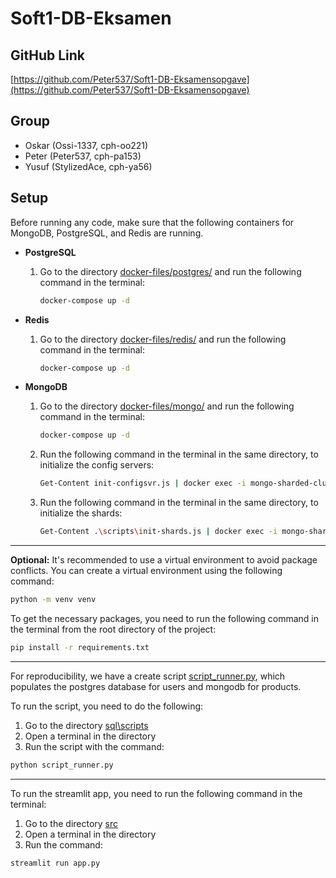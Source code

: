 # Soft1-DB-Eksamen

## GitHub Link

[https://github.com/Peter537/Soft1-DB-Eksamensopgave](https://github.com/Peter537/Soft1-DB-Eksamensopgave)

## Group

- Oskar (Ossi-1337, cph-oo221)
- Peter (Peter537, cph-pa153)
- Yusuf (StylizedAce, cph-ya56)

## Setup

Before running any code, make sure that the following containers for MongoDB, PostgreSQL, and Redis are running.

- **PostgreSQL**

  1. Go to the directory [docker-files/postgres/](docker-files/postgres/) and run the following command in the terminal:
     ```bash
     docker-compose up -d
     ```

- **Redis**

  1. Go to the directory [docker-files/redis/](docker-files/redis/) and run the following command in the terminal:
     ```bash
     docker-compose up -d
     ```

- **MongoDB**

  1. Go to the directory [docker-files/mongo/](docker-files/mongo/) and run the following command in the terminal:
     ```bash
     docker-compose up -d
     ```
  2. Run the following command in the terminal in the same directory, to initialize the config servers:

     ```bash
     Get-Content init-configsvr.js | docker exec -i mongo-sharded-cluster-configsvr1-1 mongosh
     ```

  3. Run the following command in the terminal in the same directory, to initialize the shards:
     ```bash
     Get-Content .\scripts\init-shards.js | docker exec -i mongo-sharded-cluster-mongos-1 mongosh
     ```

---

****Optional**:** It's recommended to use a virtual environment to avoid package conflicts. You can create a virtual environment using the following command:

```bash
python -m venv venv
```

To get the necessary packages, you need to run the following command in the terminal from the root directory of the project:

```bash
pip install -r requirements.txt
```

---

For reproducibility, we have a create script [script_runner.py](sql\scripts\script_runner.py), which populates the postgres database for users and mongodb for products.

To run the script, you need to do the following:

1. Go to the directory [sql\scripts](sql\scripts)
2. Open a terminal in the directory
3. Run the script with the command:

```bash
python script_runner.py
```

---

To run the streamlit app, you need to run the following command in the terminal:

1. Go to the directory [src](src)
2. Open a terminal in the directory
3. Run the command:

```bash
streamlit run app.py
```
